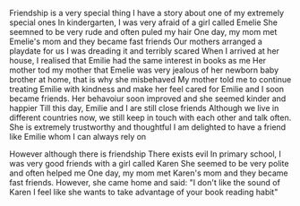 Friendship is a very special thing
I have a story about one of my extremely special ones
In kindergarten, I was very afraid of a girl called Emelie
She seemned to be very rude and often puled my hair
One day, my mom met Emelie's mom and they became fast friends
Our mothers arranged a playdate for us
I was dreading it and terribly scared
When I arrived at her house, I realised that Emilie had the same interest in books as me
Her mother tod my mother that Emelie was very jealous of her newborn baby brother at home, that is why she misbehaved
My mother told me to continue treating Emilie with kindness and make her feel cared for
Emilie and I soon became friends. Her behavoiur soon improved and she seemed kinder and happier
Till this day, Emilie and I are still close friends
Although we live in different countries now, we still keep in touch with each other and talk often. She is extremely trustworthy and thoughtful
I am delighted to have a friend like Emilie whom I can always rely on

However although there is friendship
There exists evil
In primary school, I was very good friends with a girl called Karen
She seemed to be very polite and often helped me
One day, my mom met Karen's mom and they became fast friends.
However, she came home and said:
"I don't like the sound of Karen
I feel like she wants to take advantage of your book reading habit"
